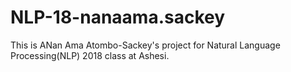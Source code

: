 # NLP-18-nanaama.sackey 
This is ANan Ama Atombo-Sackey's project for Natural Language Processing(NLP) 2018 class at Ashesi.
